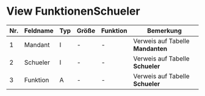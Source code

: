 # View FunktionenSchueler


Nr.|Feldname|Typ|Größe|Funktion|Bemerkung
--|--|--|--|--|--
1|Mandant|I|-|-|Verweis auf Tabelle **Mandanten**
2|Schueler|I|-|-|Verweis auf Tabelle **Schueler**
3|Funktion|A|-|-|Verweis auf Tabelle **Schueler**

